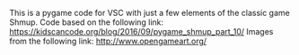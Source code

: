  This is a pygame code for VSC with just a few elements of the classic game Shmup.
  Code based on the following link: https://kidscancode.org/blog/2016/09/pygame_shmup_part_10/
  Images from the following link: http://www.opengameart.org/
